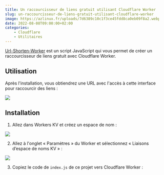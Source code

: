 ```yaml
---
title: Un raccourcisseur de liens gratuit utilisant Cloudflare Worker
slug: un-raccourcisseur-de-liens-gratuit-utilisant-cloudflare-worker
image: https://azlinux.fr/uploads/7d6389c10c1f3ce45fdd8ca0eb09f8a2.webp
date: 2022-08-08T09:00:00+02:00
categories:
    - Cloudflare
    - Utilitaires
---
```


[Url-Shorten-Worker](https://github.com/xyTom/Url-Shorten-Worker) est un script JavaScript qui vous permet de créer un raccourcisseur de liens gratuit avec Cloudflare Worker.

## Utilisation

Après l'installation, vous obtiendrez une URL avec l'accès à cette interface pour raccourcir des liens :

![](https://azlinux.fr/uploads/d4342d65639831aa3d5e4aa6a24bce59.webp)

## Installation

1. Allez dans Workers KV et créez un espace de nom :

![](https://azlinux.fr/uploads/472ce7312c6931788b10bc65deb97cd2.webp)

2. Allez à l'onglet « Paramètres » du Worker et sélectionnez « Liaisons d’espace de noms KV » :

![](https://azlinux.fr/uploads/2c731470ffc54091718d2063a8d66b4b.webp)

3. Copiez le code de `index.js` de ce projet vers Cloudflare Worker :
